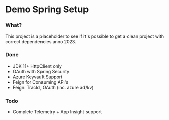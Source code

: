 # Demo Spring Setup

### What?
This project is a placeholder to see if it's possible to get a clean project with correct dependencies anno 2023.

### Done
- JDK 11+ HttpClient only
- OAuth with Spring Security
- Azure Keyvault Support
- Feign for Consuming API's
- Feign: TracId, OAuth (inc. azure ad/kv)
### Todo
- Complete Telemetry + App Insight support